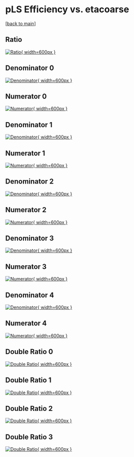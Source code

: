 # pLS Efficiency vs. etacoarse

[[back to main](./)]



## Ratio

[![Ratio](../mtv/var/pLS_base_321_0_eff_etacoarse.png){ width=600px }](../mtv/var/pLS_base_321_0_eff_etacoarse.pdf)

## Denominator 0

[![Denominator](../mtv/den/pLS_base_321_0_eff_etacoarse_den0.png){ width=600px }](../mtv/den/pLS_base_321_0_eff_etacoarse_den0.pdf)

## Numerator 0

[![Numerator](../mtv/num/pLS_base_321_0_eff_etacoarse_num0.png){ width=600px }](../mtv/num/pLS_base_321_0_eff_etacoarse_num0.pdf)

## Denominator 1

[![Denominator](../mtv/den/pLS_base_321_0_eff_etacoarse_den1.png){ width=600px }](../mtv/den/pLS_base_321_0_eff_etacoarse_den1.pdf)

## Numerator 1

[![Numerator](../mtv/num/pLS_base_321_0_eff_etacoarse_num1.png){ width=600px }](../mtv/num/pLS_base_321_0_eff_etacoarse_num1.pdf)

## Denominator 2

[![Denominator](../mtv/den/pLS_base_321_0_eff_etacoarse_den2.png){ width=600px }](../mtv/den/pLS_base_321_0_eff_etacoarse_den2.pdf)

## Numerator 2

[![Numerator](../mtv/num/pLS_base_321_0_eff_etacoarse_num2.png){ width=600px }](../mtv/num/pLS_base_321_0_eff_etacoarse_num2.pdf)

## Denominator 3

[![Denominator](../mtv/den/pLS_base_321_0_eff_etacoarse_den3.png){ width=600px }](../mtv/den/pLS_base_321_0_eff_etacoarse_den3.pdf)

## Numerator 3

[![Numerator](../mtv/num/pLS_base_321_0_eff_etacoarse_num3.png){ width=600px }](../mtv/num/pLS_base_321_0_eff_etacoarse_num3.pdf)

## Denominator 4

[![Denominator](../mtv/den/pLS_base_321_0_eff_etacoarse_den4.png){ width=600px }](../mtv/den/pLS_base_321_0_eff_etacoarse_den4.pdf)

## Numerator 4

[![Numerator](../mtv/num/pLS_base_321_0_eff_etacoarse_num4.png){ width=600px }](../mtv/num/pLS_base_321_0_eff_etacoarse_num4.pdf)

## Double Ratio 0

[![Double Ratio](../mtv/ratio/pLS_base_321_0_eff_etacoarse_ratio0.png){ width=600px }](../mtv/ratio/pLS_base_321_0_eff_etacoarse_ratio0.pdf)

## Double Ratio 1

[![Double Ratio](../mtv/ratio/pLS_base_321_0_eff_etacoarse_ratio1.png){ width=600px }](../mtv/ratio/pLS_base_321_0_eff_etacoarse_ratio1.pdf)

## Double Ratio 2

[![Double Ratio](../mtv/ratio/pLS_base_321_0_eff_etacoarse_ratio2.png){ width=600px }](../mtv/ratio/pLS_base_321_0_eff_etacoarse_ratio2.pdf)

## Double Ratio 3

[![Double Ratio](../mtv/ratio/pLS_base_321_0_eff_etacoarse_ratio3.png){ width=600px }](../mtv/ratio/pLS_base_321_0_eff_etacoarse_ratio3.pdf)

